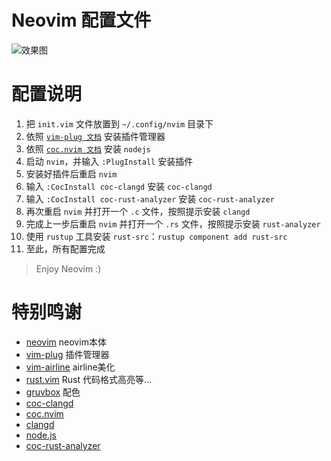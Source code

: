 # Neovim 配置文件

![效果图](../screenshots/with%20rust.png)

# 配置说明

1. 把 ``init.vim`` 文件放置到 ``~/.config/nvim`` 目录下
2. 依照 [``vim-plug 文档``](https://github.com/junegunn/vim-plug#installation) 安装插件管理器
3. 依照 [``coc.nvim 文档``](https://github.com/neoclide/coc.nvim#quick-start) 安装 ``nodejs``
4. 启动 ``nvim``，并输入 ``:PlugInstall`` 安装插件
5. 安装好插件后重启 ``nvim``
6. 输入 ``:CocInstall coc-clangd`` 安装 ``coc-clangd``
7. 输入 ``:CocInstall coc-rust-analyzer`` 安装 ``coc-rust-analyzer``
8. 再次重启 ``nvim`` 并打开一个 ``.c`` 文件，按照提示安装 ``clangd``
9. 完成上一步后重启 ``nvim`` 并打开一个 ``.rs`` 文件，按照提示安装 ``rust-analyzer``
10. 使用 ``rustup`` 工具安装 ``rust-src``：``rustup component add rust-src``
11. 至此，所有配置完成

> Enjoy Neovim :)

# 特别鸣谢

* [neovim](https://github.com/neovim/neovim) neovim本体
* [vim-plug](https://github.com/junegunn/vim-plug) 插件管理器
* [vim-airline](https://github.com/vim-airline/vim-airline) airline美化
* [rust.vim](https://github.com/rust-lang/rust.vim) Rust 代码格式高亮等...
* [gruvbox](https://github.com/morhetz/gruvbox) 配色
* [coc-clangd](https://github.com/clangd/coc-clangd)
* [coc.nvim](https://github.com/neoclide/coc.nvim)
* [clangd](https://clangd.llvm.org/)
* [node.js](https://nodejs.org/en/)
* [coc-rust-analyzer](https://github.com/fannheyward/coc-rust-analyzer)

